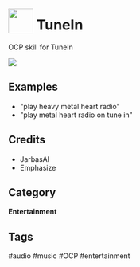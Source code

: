 # <img src='./res/tunein.png' card_color='#40DBB0' width='50' height='50' style='vertical-align:bottom'/> TuneIn

OCP skill for TuneIn

![](./gui.png)


## Examples 

* "play heavy metal heart radio"
* "play metal heart radio on tune in"


## Credits 
- JarbasAl
- Emphasize

## Category
**Entertainment**

## Tags
#audio 
#music
#OCP
#entertainment
